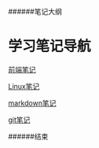 ######笔记大纲

# 学习笔记导航

[前端笔记](HTML+CSS/前端学习.html?ws=none)

[Linux笔记](Linux/Linux系统学习.html?ws=none)

[markdown笔记](markdown/MarkDown基础.html?ws=none)

[git笔记](git/git学习.html?ws=none)

######结束